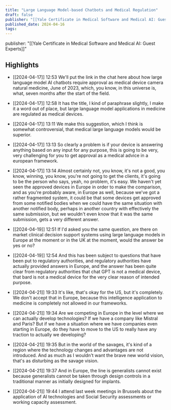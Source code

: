 ```yaml
---
title: "Large Language Model-based Chatbots and Medical Regulation"
draft: false
publisher: "[[Yale Certificate in Medical Software and Medical AI: Guest Experts]]"
published_date: 2024-04-16
tags:
---
```

publisher: "[[Yale Certificate in Medical Software and Medical AI: Guest Experts]]"


## Highlights
* [[2024-04-17]] 12:53  We'll put the link in the chat here about how large language model AI chatbots require approval as medical device camera natural medicine, June of 2023, which, you know, in this universe is, what, seven months after the start of the field.

* [[2024-04-17]] 12:58  It has the title, I kind of paraphrase slightly, I make it a word out of place, but large language model applications in medicine are regulated as medical devices.

* [[2024-04-17]] 13:11  We make this suggestion, which I think is somewhat controversial, that medical large language models would be superior.

* [[2024-04-17]] 13:13  So clearly a problem is if your device is answering anything based on any input for any purpose, this is going to be very, very challenging for you to get approval as a medical advice in a european framework.

* [[2024-04-17]] 13:14  Almost certainly not, you know, it's not a good, you know, winning, you know, you're not going to get the clients, it's going to be the person who says, yeah, no problem, it's easy. We haven't yet seen the approved devices in Europe in order to make the comparison, and as you're probably aware, in Europe as well, because we've got a rather fragmented system, it could be that some devices get approved from some notified bodies when we could have the same situation with another notified body, perhaps in another country with effectively the same submission, but we wouldn't even know that it was the same submission, gets a very different answer.

* [[2024-04-19]] 12:51  If I'd asked you the same question, are there on market clinical decision support systems using large language models in Europe at the moment or in the UK at the moment, would the answer be yes or no?

* [[2024-04-19]] 12:54  And this has been subject to questions that have been put to regulatory authorities, and regulatory authorities have actually provided answers in Europe, and the answer has been quite clear from regulatory authorities that chat GPT is not a medical device, that bard is not a medical device for the very clear reason of intended purpose.

* [[2024-04-21]] 19:33  It's like, that's okay for the US, but it's completely. We don't accept that in Europe, because this intelligence application to medicine is completely not allowed in our frameworks.

* [[2024-04-21]] 19:34  Are we competing in Europe in the level where we can actually develop technologies? If we have a company like Mistral and Paris? But if we have a situation where we have companies even starting in Europe, do they have to move to the US to really have any traction to actually we developing?

* [[2024-04-21]] 19:35  But in the world of the savages, it's kind of a region where the technology changes and advantages are not introduced. And as much as I wouldn't want the brave new world vision, that's as disturbing as the savage vision.

* [[2024-04-21]] 19:37  And in Europe, the line is generalists cannot exist because generalists cannot be taken through design controls in a traditional manner as initially designed for implants.

* [[2024-04-21]] 19:44  I attend last week meetings in Brussels about the application of AI technologies and Social Security assessments or working capacity assessment.


